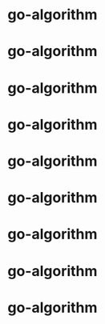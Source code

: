# go-algorithm
# go-algorithm
# go-algorithm
# go-algorithm
# go-algorithm
# go-algorithm
# go-algorithm
# go-algorithm
# go-algorithm
